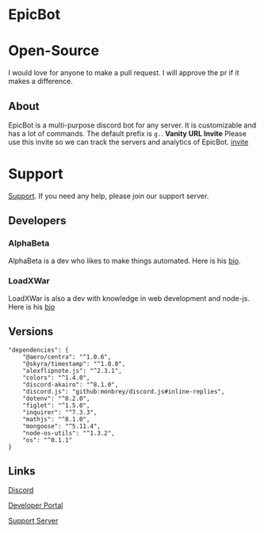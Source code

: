 # EpicBot
# Open-Source
I would love for anyone to make a pull request. I will approve the pr if it makes a difference.
## About
EpicBot is a multi-purpose discord bot for any server. It is customizable and has a lot of commands. The default prefix is `g.`.
**Vanity URL Invite** Please use this invite so we can track the servers and analytics of EpicBot. [invite](https://dsc.gg/guru)
# Support
[Support](https://dsc.gg/black). If you need any help, please join our support server.
## Developers
### AlphaBeta
AlphaBeta is a dev who likes to make things automated. Here is his [bio](https://dsc.bio/alphabeta).
### LoadXWar
LoadXWar is also a dev with knowledge in web development and node-js. Here is his [bio](https://dsc.bio/loadxwar)
## Versions
```
"dependencies": {
    "@aero/centra": "^1.0.6",
    "@skyra/timestamp": "^1.0.0",
    "alexflipnote.js": "^2.3.1",
    "colors": "^1.4.0",
    "discord-akairo": "^8.1.0",
    "discord.js": "github:monbrey/discord.js#inline-replies",
    "dotenv": "^8.2.0",
    "figlet": "^1.5.0",
    "inquirer": "^7.3.3",
    "mathjs": "^8.1.0",
    "mongoose": "^5.11.4",
    "node-os-utils": "^1.3.2",
    "os": "^0.1.1"
}
```
## Links
[Discord](https://discord.com)

[Developer Portal](https://discord.com/developers)

[Support Server](https://dsc.gg/black)
